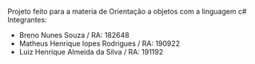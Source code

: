 Projeto feito para a materia de Orientação a objetos com a linguagem c#
Integrantes:
 - Breno Nunes Souza / RA: 182648
 - Matheus Henrique lopes Rodrigues / RA: 190922
 - Luiz Henrique Almeida da Silva / RA: 191192
